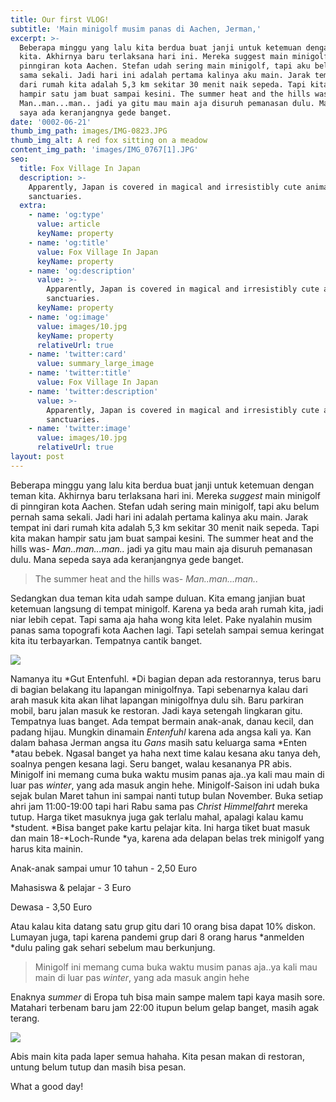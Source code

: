 ```yaml
---
title: Our first VLOG!
subtitle: 'Main minigolf musim panas di Aachen, Jerman,'
excerpt: >-
  Beberapa minggu yang lalu kita berdua buat janji untuk ketemuan dengan teman
  kita. Akhirnya baru terlaksana hari ini. Mereka suggest main minigolf di
  pinngiran kota Aachen. Stefan udah sering main minigolf, tapi aku belum pernah
  sama sekali. Jadi hari ini adalah pertama kalinya aku main. Jarak tempat ini
  dari rumah kita adalah 5,3 km sekitar 30 menit naik sepeda. Tapi kita makan
  hampir satu jam buat sampai kesini. The summer heat and the hills was-
  Man..man...man.. jadi ya gitu mau main aja disuruh pemanasan dulu. Mana sepeda
  saya ada keranjangnya gede banget.
date: '0002-06-21'
thumb_img_path: images/IMG-0823.JPG
thumb_img_alt: A red fox sitting on a meadow
content_img_path: 'images/IMG_0767[1].JPG'
seo:
  title: Fox Village In Japan
  description: >-
    Apparently, Japan is covered in magical and irresistibly cute animal
    sanctuaries.
  extra:
    - name: 'og:type'
      value: article
      keyName: property
    - name: 'og:title'
      value: Fox Village In Japan
      keyName: property
    - name: 'og:description'
      value: >-
        Apparently, Japan is covered in magical and irresistibly cute animal
        sanctuaries.
      keyName: property
    - name: 'og:image'
      value: images/10.jpg
      keyName: property
      relativeUrl: true
    - name: 'twitter:card'
      value: summary_large_image
    - name: 'twitter:title'
      value: Fox Village In Japan
    - name: 'twitter:description'
      value: >-
        Apparently, Japan is covered in magical and irresistibly cute animal
        sanctuaries.
    - name: 'twitter:image'
      value: images/10.jpg
      relativeUrl: true
layout: post
---
```

Beberapa minggu yang lalu kita berdua buat janji untuk ketemuan dengan teman kita. Akhirnya baru terlaksana hari ini. Mereka *suggest* main minigolf di pinngiran kota Aachen. Stefan udah sering main minigolf, tapi aku belum pernah sama sekali. Jadi hari ini adalah pertama kalinya aku main. Jarak tempat ini dari rumah kita adalah 5,3 km sekitar 30 menit naik sepeda. Tapi kita makan hampir satu jam buat sampai kesini. The summer heat and the hills was- *Man..man...man..* jadi ya gitu mau main aja disuruh pemanasan dulu. Mana sepeda saya ada keranjangnya gede banget.

> The summer heat and the hills was- *Man..man...man..*

Sedangkan dua teman kita udah sampe duluan. Kita emang janjian buat ketemuan langsung di tempat minigolf. Karena ya beda arah rumah kita, jadi niar lebih cepat. Tapi sama aja haha wong kita lelet. Pake nyalahin musim panas sama topografi kota Aachen lagi. Tapi setelah sampai semua keringat kita itu terbayarkan. Tempatnya cantik banget.

![](/\_static/app-assets/IMG\_0744%5B1%5D.JPG)

Namanya itu \*Gut Entenfuhl. \*Di bagian depan ada restorannya, terus baru di bagian belakang itu lapangan minigolfnya. Tapi sebenarnya kalau dari arah masuk kita akan lihat lapangan minigolfnya dulu sih. Baru parkiran mobil, baru jalan masuk ke restoran. Jadi kaya setengah lingkaran gitu. Tempatnya luas banget. Ada tempat bermain anak-anak, danau kecil, dan padang hijau. Mungkin dinamain *Entenfuhl* karena ada angsa kali ya. Kan dalam bahasa Jerman angsa itu *Gans* masih satu keluarga sama \*Enten \*atau bebek. Ngasal banget ya haha next time kalau kesana aku tanya deh, soalnya pengen kesana lagi. Seru banget, walau kesananya PR abis. Minigolf ini memang cuma buka waktu musim panas aja..ya kali mau main di luar pas *winter*, yang ada masuk angin hehe. Minigolf-Saison ini udah buka sejak bulan Maret tahun ini sampai nanti tutup bulan November. Buka setiap ahri jam 11:00-19:00 tapi hari Rabu sama pas *Christ Himmelfahrt* mereka tutup. Harga tiket masuknya juga gak terlalu mahal, apalagi kalau kamu \*student. \*Bisa banget pake kartu pelajar kita. Ini harga tiket buat masuk dan main 18-\*Loch-Runde \*ya, karena ada delapan belas trek minigolf yang harus kita mainin.

Anak-anak sampai umur 10 tahun - 2,50 Euro

Mahasiswa & pelajar - 3 Euro

Dewasa - 3,50 Euro

Atau kalau kita datang satu grup gitu dari 10 orang bisa dapat 10% diskon. Lumayan juga, tapi karena pandemi grup dari 8 orang harus \*anmelden \*dulu paling gak sehari sebelum mau berkunjung.

> Minigolf ini memang cuma buka waktu musim panas aja..ya kali mau main di luar pas *winter*, yang ada masuk angin hehe

Enaknya *summer* di Eropa tuh bisa main sampe malem tapi kaya masih sore. Matahari terbenam baru jam 22:00 itupun belum gelap banget, masih agak terang. 

![](/\_static/app-assets/IMG\_0751%5B1%5D.JPG)

Abis main kita pada laper semua hahaha. Kita pesan makan di restoran, untung belum tutup dan masih bisa pesan.

What a good day!

